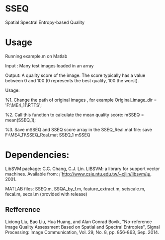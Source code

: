 # SSEQ
Spatial Spectral Entropy-based Quality

# Usage
Running example.m on Matlab 

Input : Many test images loaded in an array

Output: A quality score of the image. The score typically has a value
        between 0 and 100 (0 represents the best quality, 100 the worst).
  
Usage:

%1. Change the path of original images , for example
    Original_image_dir  =  'F:\ME4_11\RTTS\';

%2. Call this function to calculate the mean quality score:
    mSSEQ = mean(SSEQ_1);

%3. Save mSSEQ and SSEQ score array in the SSEQ_Real.mat file:
    save F:\ME4_11\SSEQ_Real.mat SSEQ_1 mSSEQ
    
# Dependencies: 

LibSVM package: 
    C.C. Chang, C.J. Lin. LIBSVM: a library for support vector machines. Available from: 
    ¡´http://www.csie.ntu.edu.tw/~cjlin/libsvm/¡µ, 2001.

MATLAB files: 
    SSEQ.m, SSQA_by_f.m, feature_extract.m, setscale.m, fecal.m, secal.m (provided with release)


## Refference
Lixiong Liu, Bao Liu, Hua Huang, and Alan Conrad Bovik, "No-reference Image Quality Assessment Based on Spatial and Spectral Entropies", Signal Processing: Image Communication, Vol. 29, No. 8, pp. 856-863, Sep. 2014.
